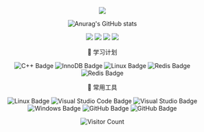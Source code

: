 <div id="title" align=center>

  <!-- dynamic typing effect 动态打字效果 -->
  <div>
    <a href="https://blog.sunguoqi.com/">
      <img src="https://readme-typing-svg.demolab.com?font=Fira+Code&pause=1000&width=435&lines=std::println(%22Hello, world!%22)" />
    </a>
  </div>

![Anurag's GitHub stats](https://github-readme-stats.vercel.app/api?username=euvre&show_icons=true&theme=radical)

![](https://img.shields.io/badge/讨厌的东西-学习-blue) 
![](https://img.shields.io/badge/喜欢的东西-Vocaloid-gold)
![](https://img.shields.io/badge/日常状态-我是煞笔！-red) 
![](https://img.shields.io/badge/梦想-我想当科学家-green) 

<div>

🧠 学习计划

![C++ Badge](https://img.shields.io/badge/Modern_C%2B%2B-005599?logo=cplusplus&logoColor=fff&style=flat)
![InnoDB Badge](https://img.shields.io/badge/InnoDB-444444?logo=mysql&logoColor=fff&style=flat)
![Linux Badge](https://img.shields.io/badge/Linux_Kernel-222222?logo=linux&logoColor=fff&style=flat)
![Redis Badge](https://img.shields.io/badge/Redis-c61914?logo=Redis&logoColor=fff&style=flat)
![Redis Badge](https://img.shields.io/badge/RocksDB-fdbe00?logo=RocksDB&logoColor=fff&style=flat)

</div>

<div>

🧰 常用工具

![Linux Badge](https://img.shields.io/badge/Linux-FCC624?logo=linux&logoColor=000&style=flat)
![Visual Studio Code Badge](https://img.shields.io/badge/Visual_Code-007ACC?logo=visualstudiocode&logoColor=fff&style=flat)
![Visual Studio Badge](https://img.shields.io/badge/Visual_Studio-5C2D91?logo=visualstudio&logoColor=fff&style=flat)
![Windows Badge](https://img.shields.io/badge/Windows-0078D6?logo=windows&logoColor=fff&style=flat)
![GitHub Badge](https://img.shields.io/badge/GitHub-181717?logo=github&logoColor=fff&style=flat)
![GitHub Badge](https://img.shields.io/badge/MySQL-0055aa?logo=mysql&logoColor=fff&style=flat)

</div>

<div>

![Visitor Count](https://profile-counter.glitch.me/euvre/count.svg)

</div>

</div>
